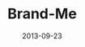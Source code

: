 ---
layout: music 
title: "Brand-Me"
series: "#culture"
date: 2013-09-23 
description: "Chuck Mingo talks about living in a #brandme world."
audio: "http://www.crossroads.net/players/media/hq/culture_01.mp3"
audio-duration: "32:00"
---